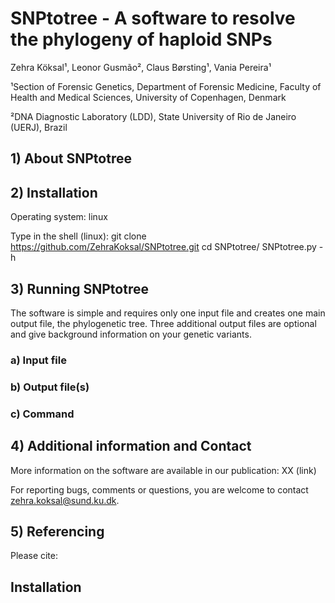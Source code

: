 # SNPtotree - A software to resolve the phylogeny of haploid SNPs

Zehra Köksal¹, Leonor Gusmão², Claus Børsting¹, Vania Pereira¹

¹Section of Forensic Genetics, Department of Forensic Medicine, Faculty of Health and Medical Sciences,
University of Copenhagen, Denmark

²DNA Diagnostic Laboratory (LDD), State University of Rio de Janeiro (UERJ), Brazil

## 1) About SNPtotree

## 2) Installation
Operating system: linux

Type in the shell (linux):
git clone https://github.com/ZehraKoksal/SNPtotree.git
cd SNPtotree/
SNPtotree.py -h

## 3) Running SNPtotree
The software is simple and requires only one input file and creates one main output file, the phylogenetic tree. Three additional output files are optional and give background information on your genetic variants.

### a) Input file

### b) Output file(s)

### c) Command

## 4) Additional information and Contact
More information on the software are available in our publication: XX (link)

For reporting bugs, comments or questions, you are welcome to contact zehra.koksal@sund.ku.dk.

## 5) Referencing

Please cite:





## Installation

